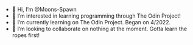 - 👋 Hi, I’m @Moons-Spawn
- 👀 I’m interested in learning programming through The Odin Project!
- 🌱 I’m currently learning on The Odin Project. Began on 4/2022.
- 💞️ I’m looking to collaborate on nothing at the moment. Gotta learn the ropes first!

<!---
Moons-Spawn/Moons-Spawn is a ✨ special ✨ repository because its `README.md` (this file) appears on your GitHub profile.
You can click the Preview link to take a look at your changes.
--->
